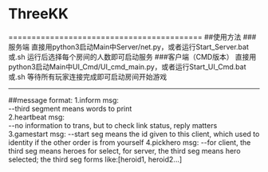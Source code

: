 # ThreeKK
==========================================
##使用方法
###服务端
	直接用python3启动Main中Server/net.py，或者运行Start_Server.bat或.sh
	运行后选择每个房间的人数即可启动服务
###客户端（CMD版本）
	直接用python3启动Main中UI_Cmd/UI_cmd_main.py，或者运行Start_UI_Cmd.bat或.sh
	等待所有玩家连接完成即可启动房间开始游戏
***
##message format:
	1.inform msg:  
		--third segment means words to print  
	2.heartbeat msg:  
		--no information to trans, but to check link status, reply matters  
	3.gamestart msg:
		--start seg means the id given to this client, which used to identity if the other order is from yourself
	4.pickhero msg:
		--for client, the third seg means heroes for select, for server, the third seg means hero selected; the third seg forms like:[heroid1, heroid2...]
